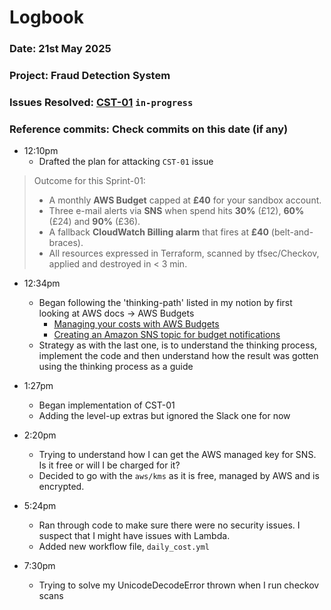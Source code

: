 # Logbook
### Date: 21st May 2025
### Project: Fraud Detection System
### Issues Resolved: [CST-01](https://github.com/EsosaOrumwese/fraud-detection-system/issues/5) `in-progress`
### Reference commits: Check commits on this date (if any)

* 12:10pm
  * Drafted the plan for attacking `CST-01` issue
> Outcome for this Sprint-01:
> 
> - A monthly **AWS Budget** capped at **£40** for your sandbox account.
> - Three e-mail alerts via **SNS** when spend hits **30%** (£12), **60%** (£24) and **90%** (£36).
> - A fallback **CloudWatch Billing alarm** that fires at **£40** (belt-and-braces).
> - All resources expressed in Terraform, scanned by tfsec/Checkov, applied and destroyed in < 3 min.

* 12:34pm
  * Began following the 'thinking-path' listed in my notion by first looking at AWS docs → AWS Budgets
    * [Managing your costs with AWS Budgets](https://docs.aws.amazon.com/cost-management/latest/userguide/budgets-managing-costs.html)
    * [Creating an Amazon SNS topic for budget notifications](https://docs.aws.amazon.com/cost-management/latest/userguide/budgets-sns-policy.html)
  * Strategy as with the last one, is to understand the thinking process, implement the code and then understand how the result was gotten using the thinking process as a guide

* 1:27pm
  * Began implementation of CST-01
  * Adding the level-up extras but ignored the Slack one for now

* 2:20pm
  * Trying to understand how I can get the AWS managed key for SNS. Is it free or will I be charged for it?
  * Decided to go with the `aws/kms` as it is free, managed by AWS and is encrypted.

* 5:24pm
  * Ran through code to make sure there were no security issues. I suspect that I might have issues with Lambda.
  * Added new workflow file, `daily_cost.yml`

* 7:30pm
  * Trying to solve my UnicodeDecodeError thrown when I run checkov scans
